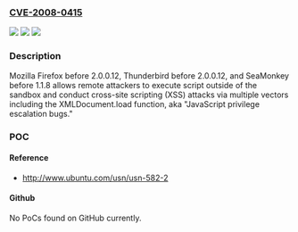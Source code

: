 ### [CVE-2008-0415](https://cve.mitre.org/cgi-bin/cvename.cgi?name=CVE-2008-0415)
![](https://img.shields.io/static/v1?label=Product&message=n%2Fa&color=blue)
![](https://img.shields.io/static/v1?label=Version&message=n%2Fa&color=blue)
![](https://img.shields.io/static/v1?label=Vulnerability&message=n%2Fa&color=brighgreen)

### Description

Mozilla Firefox before 2.0.0.12, Thunderbird before 2.0.0.12, and SeaMonkey before 1.1.8 allows remote attackers to execute script outside of the sandbox and conduct cross-site scripting (XSS) attacks via multiple vectors including the XMLDocument.load function, aka "JavaScript privilege escalation bugs."

### POC

#### Reference
- http://www.ubuntu.com/usn/usn-582-2

#### Github
No PoCs found on GitHub currently.

